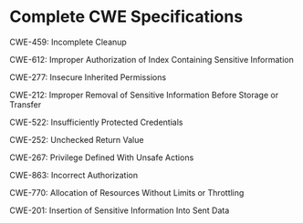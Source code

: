 

# Complete CWE Specifications

CWE-459: Incomplete Cleanup

CWE-612: Improper Authorization of Index Containing Sensitive Information

CWE-277: Insecure Inherited Permissions

CWE-212: Improper Removal of Sensitive Information Before Storage or Transfer

CWE-522: Insufficiently Protected Credentials

CWE-252: Unchecked Return Value

CWE-267: Privilege Defined With Unsafe Actions

CWE-863: Incorrect Authorization

CWE-770: Allocation of Resources Without Limits or Throttling

CWE-201: Insertion of Sensitive Information Into Sent Data
